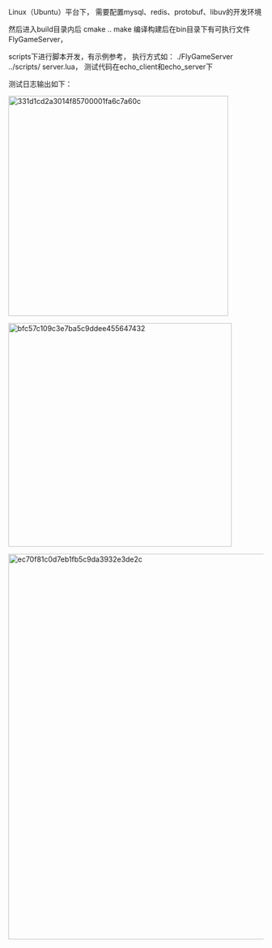 Linux（Ubuntu）平台下，
需要配置mysql、redis、protobuf、libuv的开发环境

然后进入build目录内后 cmake .. make
编译构建后在bin目录下有可执行文件FlyGameServer，

scripts下进行脚本开发，有示例参考， 
执行方式如： ./FlyGameServer ../scripts/ server.lua，
测试代码在echo_client和echo_server下

测试日志输出如下：

<img width="434" alt="331d1cd2a3014f85700001fa6c7a60c" src="https://github.com/user-attachments/assets/17c5e661-8910-4af8-8cce-fc52ee888a39" /><br>

<img width="441" alt="bfc57c109c3e7ba5c9ddee455647432" src="https://github.com/user-attachments/assets/0d6a0cb0-96e5-429a-8b47-bde3a7fafc3e" /><br>

<img width="760" alt="ec70f81c0d7eb1fb5c9da3932e3de2c" src="https://github.com/user-attachments/assets/d644f479-e52e-413a-89fa-a3bc0fd7d882" /><br>

